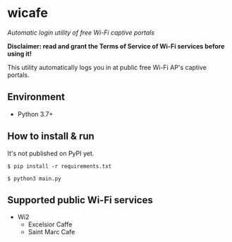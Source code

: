 wicafe
======

*Automatic login utility of free Wi-Fi captive portals*

**Disclaimer: read and grant the Terms of Service of Wi-Fi services before using it!**

This utility automatically logs you in at public free Wi-Fi AP's captive portals.


Environment
-----------

 - Python 3.7+


How to install & run
----------

It's not published on PyPI yet.

```
$ pip install -r requirements.txt
```

```
$ python3 main.py
```


Supported public Wi-Fi services
-------------------------------

 - Wi2
   - Excelsior Caffe
   - Saint Marc Cafe

